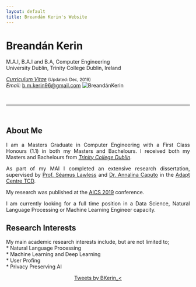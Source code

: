 ```yaml
---
layout: default
title: Breandán Kerin's Website
---
```


<meta name="viewport" content="width=device-width, initial-scale=1">

<style>
	.myImage {
		float: left;
		height: 75px;
		width: 235px;
		font-family: Veranda;
	}
	.heading {
		float:right;
	}
</style>

# Breandán Kerin <br>

M.A.I, B.A.I and B.A, Computer Engineering <br>
University Dublin, Trinity College Dublin, Ireland <br>

<a href="/files/Breandan_CV.pdf" target="_blank"><em>Curriculum Vitae</em></a> <small> (Updated: Dec, 2019) </small> <br>
<em>Email: </em><a href="mailto:b.m.kerin96@gmail.com">b.m.kerin96@gmail.com</a>
![BreandánKerin](me_in_lavaux_grey_vignette_small_square.png&classes=left)

<br> 

<center> 
	<hr class="about_index"> 
</center> 

<hr style="height:10pt; visibility:hidden;" />
		
## About Me
<p align="justify" style="max-width:600px">
I am a Masters Graduate in Computer Engineering with a First Class Honours (1.1) in both my Masters and Bachelours.
I received  both my Masters and Bachelours from <em><a class="tosu" href="https://www.scss.tcd.ie/" target="_blank"> 
Trinity College Dublin</a></em>.
</p>

<p align="justify" style="max-width:600px">
As part of my MAI I completed an extensive research dissertation, supervised by 
<a href="https://www.scss.tcd.ie/Seamus.Lawless/" target="_blank">Prof. Séamus Lawless</a> and 
<a href="https://www.computing.dcu.ie/people/dr-annalina-caputo" target="_blank">Dr. Annalina Caputo</a> in the
 <a href="https://www.adaptcentre.ie/" target="_blank">Adapt Centre TCD</a>. 

My research was published at the <a href="http://aics2019.datascienceinstitute.ie/index.html" target="_blank">AICS 2019</a> conference. 
</p>

<p align="justify" style="max-width:600px">
I am currently looking for a full time position in a Data Science, Natural Language Processing or Machine Learning Engineer capacity.
</p>

## Research Interests
<p align="justify" style="max-width:600px">
My main academic research interests include, but are not limited to; <br>
* Natural Language Processing<br>
* Machine Learning and Deep Learning<br>
* User Profing <br>
* Privacy Preserving AI<br>
</p>

<div class="row bottom30" align="center">
	<div class="col-xs-4" align="center">
	</div>
	<div class="col-xs-8" align="center">
		<a class="twitter-timeline" width="600" height="500" 
		href="https://twitter.com/BKerin_" data-tweet-limit="5">Tweets by BKerin_<</a>
		<script>
			!function(d, s, id) {
				var js, fjs = d.getElementsByTagName(s)[0], p = /^http:/
						.test(d.location) ? 'http' : 'https';
				if (!d.getElementById(id)) {
					js = d.createElement(s);
					js.id = id;
					js.src = p
							+ "://platform.twitter.com/widgets.js";
					fjs.parentNode.insertBefore(js, fjs);
				}
			}(document, "script", "twitter-wjs");
		</script>
	</div>
	<div class="col-xs-4">
	</div>
</div>